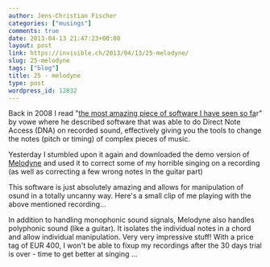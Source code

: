 ```yaml
---
author: Jens-Christian Fischer
categories: ["musings"]
comments: true
date: 2013-04-13 21:47:23+00:00
layout: post
link: https://invisible.ch/2013/04/13/25-melodyne/
slug: 25-melodyne
tags: ["blog"]
title: 25 - melodyne
type: post
wordpress_id: 12832
---
```


Back in 2008 I read "[the most amazing piece of software I have seen so fa](https://vowe.net/archives/009265.html)r" by vowe where he described software that was able to do Direct Note Access (DNA) on recorded sound, effectively giving you the tools to change the notes (pitch or timing) of complex pieces of music.

Yesterday I stumbled upon it again and downloaded the demo version of [Melodyne](https://www.celemony.com/cms/) and used it to correct some of my horrible singing on a recording (as well as correcting a few wrong notes in the guitar part)

This software is just absolutely amazing and allows for manipulation of osund in a totally uncanny way. Here's a small clip of me playing with the above mentioned recording...



In addition to handling monophonic sound signals, Melodyne also handles polyphonic sound (like a guitar). It isolates the individual notes in a chord and allow individual manipulation. Very very impressive stuff! With a price tag of EUR 400, I won't be able to fixup my recordings after the 30 days trial is over - time to get better at singing ...
